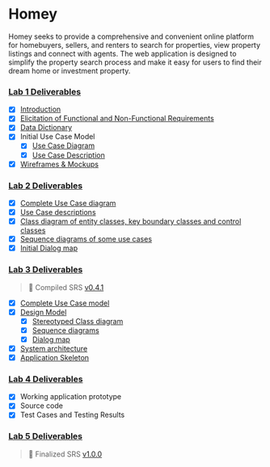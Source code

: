 # Homey
Homey seeks to provide a comprehensive and convenient online platform for homebuyers, sellers, and renters to search for properties, view property listings and connect with agents. The web application is designed to simplify the property search process and make it easy for users to find their dream home or investment property.

### [Lab 1 Deliverables](./Deliverables/SC2006-Lab-1.pdf)
* [x] [Introduction](https://drive.google.com/file/d/1-PHS_ayP6BJNtYwiFOUkqlcnTxXL4Hfh/view?usp=share_link)
* [x] [Elicitation of Functional and Non-Functional Requirements](https://drive.google.com/file/d/17EPE8molQBRZ64h3asW_dp8andSYKFBn/view?usp=share_link)
* [x] [Data Dictionary](https://drive.google.com/file/d/1XZJdO13SIRw4yyPp5IKg1b3aoZ-yHzGs/view?usp=share_link)
* [x] Initial Use Case Model
  * [x] [Use Case Diagram](https://drive.google.com/file/d/19foFnuIY04G6UjX1YUh8ebxfzgCWJ8D7/view?usp=share_link)
  * [x] [Use Case Description](https://drive.google.com/file/d/1RLOVipyYrB35SFoQqaHxupB4TpgSIOoF/view?usp=share_link)
* [x] [Wireframes & Mockups](https://drive.google.com/drive/folders/1m04g98kfz5ijCq92JmrkBiFnzteBb_UI?usp=share_link)

### [Lab 2 Deliverables](./Deliverables//SC2006-Lab-2.pdf)
* [x] [Complete Use Case diagram](https://drive.google.com/file/d/1uwa6X2ho1tCpod6Vufol7QHldFmIAp8n/view?usp=share_link)
* [x] [Use Case descriptions](https://drive.google.com/file/d/14ARKyOAz4KljBTSHKSPBdb1aJCt9JJGk/view?usp=share_link)
* [x] [Class diagram of entity classes, key boundary classes and control classes](https://drive.google.com/file/d/1ODXVIHPtiw95Sio60T8q0yAF2k_x2uhY/view?usp=share_link)
* [x] [Sequence diagrams of some use cases](https://drive.google.com/file/d/1XqY0fTCXpIklt7zOLJdT-0pNw5zC0LzP/view?usp=sharing)
* [x] [Initial Dialog map](https://drive.google.com/file/d/1XCiUTIa-SXT5CWQUzLcsq3_EdIhdpO5T/view?usp=share_link)

### [Lab 3 Deliverables](./Deliverables/SC2006-Lab-5.pdf)
> 📝 Compiled SRS [v0.4.1](https://drive.google.com/file/d/16upVRG50Ocp8dTJdpBwUG6fRpca_tIbZ/view?usp=share_link)

* [x] [Complete Use Case model](./Design/UML/UseCase.pdf)
* [x] [Design Model]()
  * [x] [Stereotyped Class diagram](./Design/UML/ClassDiagram.pdf)
  * [x] [Sequence diagrams](./Design/UML/SequenceDiagrams/)
  * [x] [Dialog map](./Design/UML/DialogMap.pdf)
* [x] [System architecture](./Design/UML/Architecture.pdf)
* [x] [Application Skeleton](https://drive.google.com/file/d/16upVRG50Ocp8dTJdpBwUG6fRpca_tIbZ/view?usp=share_link)

### [Lab 4 Deliverables](./Deliverables/SC2006-Lab-4.pdf)
* [x] Working application prototype
* [x] Source code
* [x] Test Cases and Testing Results

### [Lab 5 Deliverables](./Deliverables/SC2006-Lab-5.pdf)
> 📝 Finalized SRS [v1.0.0](./Documentation/SRS.pdf)
